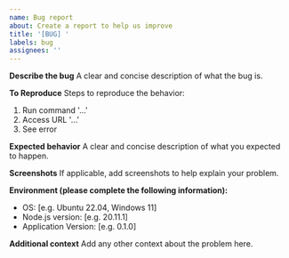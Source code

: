```yaml
---
name: Bug report
about: Create a report to help us improve
title: '[BUG] '
labels: bug
assignees: ''
---
```


**Describe the bug**
A clear and concise description of what the bug is.

**To Reproduce**
Steps to reproduce the behavior:

1. Run command '...'
2. Access URL '...'
3. See error

**Expected behavior**
A clear and concise description of what you expected to happen.

**Screenshots**
If applicable, add screenshots to help explain your problem.

**Environment (please complete the following information):**

- OS: [e.g. Ubuntu 22.04, Windows 11]
- Node.js version: [e.g. 20.11.1]
- Application Version: [e.g. 0.1.0]

**Additional context**
Add any other context about the problem here.
